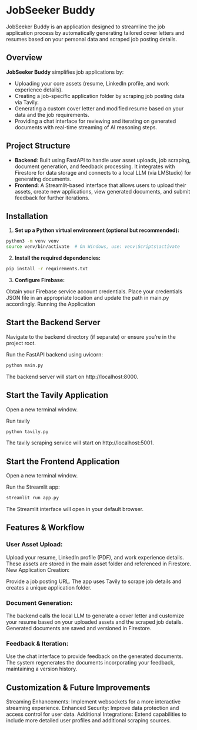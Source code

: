 # JobSeeker Buddy

JobSeeker Buddy is an application designed to streamline the job application process by automatically generating tailored cover letters and resumes based on your personal data and scraped job posting details.

## Overview

**JobSeeker Buddy** simplifies job applications by:

- Uploading your core assets (resume, LinkedIn profile, and work experience details).
- Creating a job-specific application folder by scraping job posting data via Tavily.
- Generating a custom cover letter and modified resume based on your data and the job requirements.
- Providing a chat interface for reviewing and iterating on generated documents with real-time streaming of AI reasoning steps.

## Project Structure

- **Backend**: Built using FastAPI to handle user asset uploads, job scraping, document generation, and feedback processing. It integrates with Firestore for data storage and connects to a local LLM (via LMStudio) for generating documents.
- **Frontend**: A Streamlit-based interface that allows users to upload their assets, create new applications, view generated documents, and submit feedback for further iterations.

## Installation

1. **Set up a Python virtual environment (optional but recommended):**

```bash
python3 -m venv venv
source venv/bin/activate  # On Windows, use: venv\Scripts\activate
```

2. **Install the required dependencies:**

```bash
pip install -r requirements.txt
```

3. **Configure Firebase:**

Obtain your Firebase service account credentials.
Place your credentials JSON file in an appropriate location and update the path in main.py accordingly.
Running the Application

## Start the Backend Server

Navigate to the backend directory (if separate) or ensure you’re in the project root.

Run the FastAPI backend using uvicorn:

```bash
python main.py
```

The backend server will start on http://localhost:8000.

## Start the Tavily Application

Open a new terminal window.

Run tavily

```bash
python tavily.py
```

The tavily scraping service will start on http://localhost:5001.

## Start the Frontend Application

Open a new terminal window.

Run the Streamlit app:

```bash
streamlit run app.py
```

The Streamlit interface will open in your default browser.

## Features & Workflow

### User Asset Upload:

Upload your resume, LinkedIn profile (PDF), and work experience details.
These assets are stored in the main asset folder and referenced in Firestore.
New Application Creation:

Provide a job posting URL.
The app uses Tavily to scrape job details and creates a unique application folder.

### Document Generation:

The backend calls the local LLM to generate a cover letter and customize your resume based on your uploaded assets and the scraped job details.
Generated documents are saved and versioned in Firestore.

### Feedback & Iteration:

Use the chat interface to provide feedback on the generated documents.
The system regenerates the documents incorporating your feedback, maintaining a version history.

## Customization & Future Improvements

Streaming Enhancements: Implement websockets for a more interactive streaming experience.
Enhanced Security: Improve data protection and access control for user data.
Additional Integrations: Extend capabilities to include more detailed user profiles and additional scraping sources.
